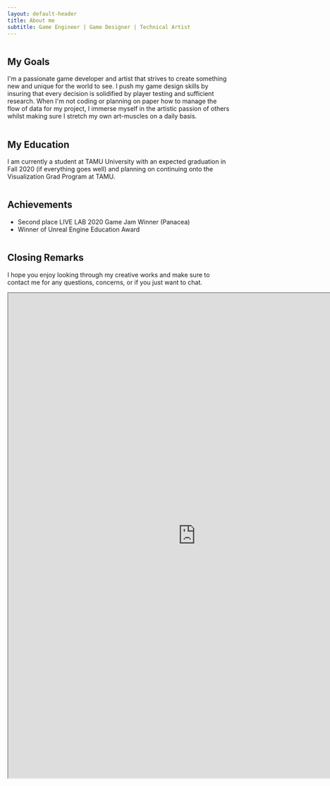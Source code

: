 ```yaml
---
layout: default-header
title: About me
subtitle: Game Engineer | Game Designer | Technical Artist
---
```



<div class="row">
  <div class="column text-column ">
    <h2>My Goals</h2>
    <p>I'm a passionate game developer and artist that strives to create something new and unique for the world to see.
      I push my game design skills by insuring that every decision is solidified by player testing and sufficient
      research. When I'm not coding or planning on paper how to manage the flow of data for my project, I immerse myself
      in the artistic passion of others whilst making sure I stretch my own art-muscles on a daily basis. </p>
  </div>
  <div class="column text-column">
    <h2>My Education</h2>
    <p>I am currently a student at TAMU University with an expected graduation in Fall 2020 (if everything goes well)
      and planning on continuing onto the Visualization Grad Program at TAMU.</p>
  </div>
  <div class="column text-column">
    <h2>Achievements</h2>
    <ul>
      <li>Second place LIVE LAB 2020 Game Jam Winner (Panacea)</li>
      <li>Winner of Unreal Engine Education Award</li>
    </ul>
  </div>
  <div class="column text-column">
    <h2>Closing Remarks</h2>
    <p>I hope you enjoy looking through my creative works and make sure to contact me for any questions, concerns, or if
      you just want to chat.
    </p>
  </div>
</div>

<div class="row">
  <div style="width: 820px;margin-left: auto ;margin-right: auto ;">
    <iframe
      src="http://docs.google.com/viewer?url=http://kornosky.github.io/assets/img/ChristopherKornoskyResume2020.pdf&embedded=true"
      scrolling="auto" height="1100px" width="850px" margin-left="auto" margin-right="auto"></iframe>
  </div>
</div>